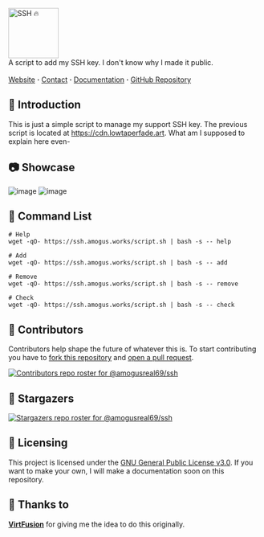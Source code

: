 <br/>
<picture>
  <img alt="SSH 🔥" src="https://github.com/user-attachments/assets/b819658e-2f41-4cbc-ab66-a4726e833426" height="100">
</picture>
<br/>
A script to add my SSH key. I don't know why I made it public.
<br/><br/>
<a href="https://ssh.amogus.works">Website</a> <b>·</b>
<a href="mailto:amogusreal69420@proton.me">Contact</a> <b>·</b>
<a href="https://github.com/amogusreal69/ssh#-command-list">Documentation</a> <b>·</b>
<a href="https://github.com/amogusreal69/ssh">GitHub Repository</a>

## 🧩 Introduction

This is just a simple script to manage my support SSH key. The previous script is located at https://cdn.lowtaperfade.art. What am I supposed to explain here even-

## 📷 Showcase

![image](https://github.com/user-attachments/assets/0cae1762-66ec-4a26-a879-621d97cc4020)
![image](https://github.com/user-attachments/assets/e88db386-c8c6-4d97-bbbb-3aefe1e886f6)

## 🔗 Command List

```ssh
# Help
wget -qO- https://ssh.amogus.works/script.sh | bash -s -- help

# Add
wget -qO- https://ssh.amogus.works/script.sh | bash -s -- add

# Remove
wget -qO- https://ssh.amogus.works/script.sh | bash -s -- remove

# Check
wget -qO- https://ssh.amogus.works/script.sh | bash -s -- check
```

## 👥 Contributors

Contributors help shape the future of whatever this is. To start contributing you have to [fork this repository](https://github.com/amogusreal69/ssh/fork) and [open a pull request](https://github.com/amogusreal69/ssh/compare).

[![Contributors repo roster for @amogusreal69/ssh](https://contrib.rocks/image?repo=amogusreal69/ssh)](https://github.com/amogusreal69/ssh/graphs/contributors)

## 🌟 Stargazers

[![Stargazers repo roster for @amogusreal69/ssh](https://reporoster.com/stars/dark/amogusreal69/ssh)](https://github.com/amogusreal69/ssh/stargazers)

## 📜 Licensing

This project is licensed under the [GNU General Public License v3.0](https://github.com/amogusreal69/ssh/blob/main/LICENSE). If you want to make your own, I will make a documentation soon on this repository.

## 💖 Thanks to

[**VirtFusion**](https://virtfusion.com/) for giving me the idea to do this originally.
